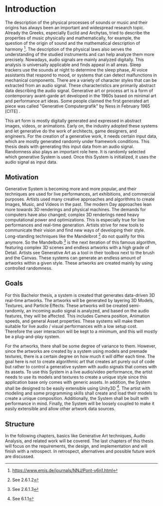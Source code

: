 # Introduction

The description of the physical processes of sounds or music and their origins has always been an important and widespread research topic. Already the Greeks, especially Euclid and Archytas, tried to describe the properties of music physically and mathematically, for example, the question of the origin of sound and the mathematical description of harmony [^1]. The description of the physical laws also serves the understanding of the studied instruments and can help analyze them more precisely. Nowadays, audio signals are mainly analyzed digitally. This analysis is universally applicable and finds appeal in all areas. Sleep trackers use the sounds at night to determine the sleep phase, AI voice assistants that respond to mood, or systems that can detect malfunctions in mechanical components. There are a variety of character styles that can be extracted from an audio signal. These characteristics are primarily abstract data describing the audio signal. Generative art or process art is a form of contemporary avant-garde art developed in the 1960s based on minimal art and performance art ideas. Some people claimed the first generated art piece was called "Generative Computergrafik" by Ness in February 1965 [CITE] .

This art form is mostly digitally generated and expressed in abstract images, videos, or animations. Early on, the industry adopted these systems and let generative do the work of architects, game designers, and engineers. For the creation of a generative work, it needs certain input data, which are mostly generated randomly under framework conditions. This thesis deals with generating this input data from an audio signal. Randomness also plays an important role here. It is randomly selected which generative System is used. Once this System is initialized, it uses the audio signal as input data. 

## Motivation

Generative System is becoming more and more popular, and their techniques are used for live performances, art exhibitions, and commercial purposes. Artists used many creative approaches and algorithms to create Images, Music, and Videos in the past. The modern Day approaches lean more towards 3D renderings and physical machines. The demands for computers have also changed; complex 3D renderings need heavy computational power and optimizations. This is especially true for live performances and real-time generation. Artists strive for new tools to communicate their vision and find new ways of developing their style. Long-standing techniques like the Mandelbrot [^2] do not qualify for this anymore. So the Mandelbulb [^3] is the next iteration of this famous algorithm, featuring complex 3D scenes and endless artworks with a high grade of Detail. Artists see Generative Art as a tool in their toolbox next to the brush and the Canvas. These systems can generate an endless amount of artworks within a given style. These artworks are created mainly by using controlled randomness.

## Goals

For this Bachelor thesis, a system is created that generates data-driven 3D real-time artworks. The artworks will be generated by layering 3D Models, Textures, and Particle Effects. These artworks will be created semi-randomly, an incoming audio signal is analyzed, and based on the audio features, they will be affected. This includes Camera position, Animation speeds, and general Asset properties. These systems will make them suitable for live audio / visual performances with a low setup cost. Therefore the user interaction will be kept to a minimum, and this will mostly be a plug-and-play system.

For the artworks, there shall be some degree of variance to them. However, since the artworks are created by a system using models and premade textures, there is a certain degree on how much it will differ each time. The goal here is not to create algorithmic art that creates art purely out of code but rather to control a generative system with audio signals that comes with its assets. To use this System in a live audio/video performance, the artist needs to use its models and textures to create a unique style since this application base only comes with generic assets. In addition, the System shall be designed to be easily extensible using Unity3D [^4]. The artist with modeling and some programming skills shall create and load their models to create a unique composition. Additionally, the System shall be built with performance in mind. Finally, the System will be loosely coupled to make it easily extensible and allow other artwork data sources.

## Structure

In the following chapters, basics like Generative Art techniques, Audio Analysis, and related work will be covered. The last chapters of this thesis will focus on the requirements, the design, and implementation and will finish with a retrospect. In retrospect, alternatives and possible future work are discussed.

[^1]:https://www.emis.de/journals/NNJ/Pont-v6n1.html
[^2]:See 2.6.1.2
[^4]:See 6.1.1
[^3]:See 2.6.1.3

